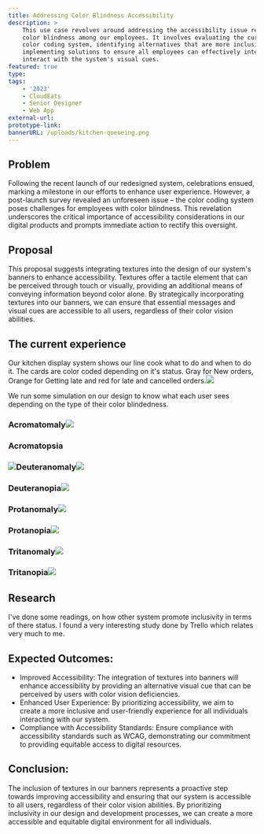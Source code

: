 ```yaml
---
title: Addressing Color Blindness Accessibility
description: >
    This use case revolves around addressing the accessibility issue related to
    color blindness among our employees. It involves evaluating the current
    color coding system, identifying alternatives that are more inclusive, and
    implementing solutions to ensure all employees can effectively interpret and
    interact with the system's visual cues.
featured: true
type:
tags:
    - '2023'
    - CloudEats
    - Senior Designer
    - Web App
external-url:
prototype-link:
bannerURL: /uploads/kitchen-queueing.png
---
```

## Problem

Following the recent launch of our redesigned system, celebrations ensued, marking a milestone in our efforts to enhance user experience. However, a post-launch survey revealed an unforeseen issue – the color coding system poses challenges for employees with color blindness. This revelation underscores the critical importance of accessibility considerations in our digital products and prompts immediate action to rectify this oversight.

## Proposal

This proposal suggests integrating textures into the design of our system's banners to enhance accessibility. Textures offer a tactile element that can be perceived through touch or visually, providing an additional means of conveying information beyond color alone. By strategically incorporating textures into our banners, we can ensure that essential messages and visual cues are accessible to all users, regardless of their color vision abilities.&nbsp;

## The current experience

Our kitchen display system shows our line cook what to do and when to do it. The cards are color coded depending on it's status. Gray for New orders, Orange for Getting late and red for late and cancelled orders.​​​![](/uploads/kitchen-queueing.png)​

We run some simulation on our design to know what each user sees depending on the type of their color blindedness.

### Acromatomaly![](/uploads/Achromatomaly%20vision.png)

### Acromatopsia

### ![](/uploads/Achromatopsia%20vision.png)​​Deuteranomaly![](/uploads/Deuteranomaly%20vision.png)

### Deuteranopia![](/uploads/Deuteranopia%20vision.png)

### Protanomaly![](/uploads/Protanomaly%20vision.png)

### Protanopia![](/uploads/Protanopia%20vision.png)

### Tritanomaly![](/uploads/Tritanomaly%20vision.png)

### Tritanopia![](/uploads/Tritanopia%20vision.png)

## Research

I've done some readings, on how other system promote inclusivity in terms of there status. I found a very interesting study done by Trello which relates very much to me. ​​​​​​

## Expected Outcomes:

* Improved Accessibility: The integration of textures into banners will enhance accessibility by providing an alternative visual cue that can be perceived by users with color vision deficiencies.
* Enhanced User Experience: By prioritizing accessibility, we aim to create a more inclusive and user-friendly experience for all individuals interacting with our system.
* Compliance with Accessibility Standards: Ensure compliance with accessibility standards such as WCAG, demonstrating our commitment to providing equitable access to digital resources.

## Conclusion:

The inclusion of textures in our banners represents a proactive step towards improving accessibility and ensuring that our system is accessible to all users, regardless of their color vision abilities. By prioritizing inclusivity in our design and development processes, we can create a more accessible and equitable digital environment for all individuals.